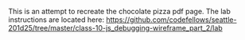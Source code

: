 This is an attempt to recreate the chocolate pizza pdf page. The lab instructions are located here: https://github.com/codefellows/seattle-201d25/tree/master/class-10-js_debugging-wireframe_part_2/lab

